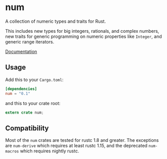 # num

A collection of numeric types and traits for Rust.

This includes new types for big integers, rationals, and complex numbers,
new traits for generic programming on numeric properties like `Integer`,
and generic range iterators.

[Documentation](http://rust-num.github.io/num)

## Usage

Add this to your `Cargo.toml`:

```toml
[dependencies]
num = "0.1"
```

and this to your crate root:

```rust
extern crate num;
```

## Compatibility

Most of the `num` crates are tested for rustc 1.8 and greater.
The exceptions are `num-derive` which requires at least rustc 1.15,
and the deprecated `num-macros` which requires nightly rustc.
